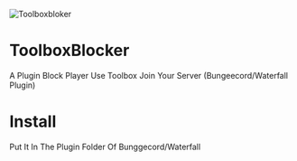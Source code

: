 ![Toolboxbloker](https://github.com/Shinchan0911/ToolboxBlocker/assets/98627396/4334b268-1e25-4155-9265-4f958f27e11b)

# ToolboxBlocker
A Plugin Block Player Use Toolbox Join Your Server (Bungeecord/Waterfall Plugin)

# Install
Put It In The Plugin Folder Of Bunggecord/Waterfall

